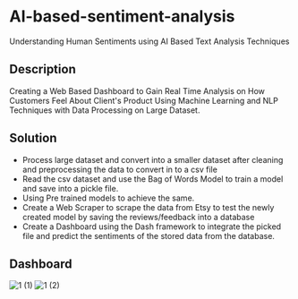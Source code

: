 # AI-based-sentiment-analysis
Understanding Human Sentiments using AI  Based Text Analysis Techniques

## Description
Creating a Web Based Dashboard to Gain Real Time Analysis on How Customers Feel About Client's Product Using Machine Learning and NLP Techniques with Data Processing on Large Dataset.

## Solution
* Process large dataset and convert into a smaller dataset after cleaning and
preprocessing the data to convert in to a csv file
* Read the csv dataset and use the Bag of Words Model to train
a model and save into a pickle file.
* Using Pre trained models to achieve the same.
* Create a Web Scraper to scrape the data from Etsy to test the newly
created model by saving the reviews/feedback into a database
* Create a Dashboard using the Dash framework to integrate the picked file
and predict the sentiments of the stored data from the database.

## Dashboard
![1 (1)](https://user-images.githubusercontent.com/67178624/105357659-22a45700-5c1b-11eb-9eb1-1f1c5b715041.png)
![1 (2)](https://user-images.githubusercontent.com/67178624/105357662-233ced80-5c1b-11eb-9650-0ea696dff9eb.png)
